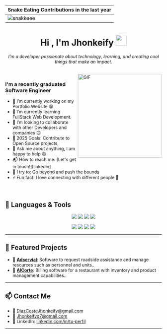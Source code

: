 <div align="Center">

| Snake Eating Contributions in the last year |
| ------------------------------------------|
| ![snakkeee](https://github.com/user-attachments/assets/767354e9-fe1e-4009-b421-2f49388bfda5) | 

</div>

<h1 align="center">Hi , I'm Jhonkeify <img src="https://media.giphy.com/media/hvRJCLFzcasrR4ia7z/giphy.gif" width="35"></h1>

<p align="center">
  <em>I’m a developer passionate about technology, learning, and creating cool things that make an impact.</em>
</p>

<br>

<img align="right" height="270px" alt="GIF" src="https://i.pinimg.com/originals/e4/26/70/e426702edf874b181aced1e2fa5c6cde.gif" />

### I'm a recently graduated Software Engineer 
- 🔭 I’m currently working on my Portfolio Website :grin:
- 🌱 I’m currently learning FullStack Web Development.
- 👯 I’m looking to collaborate with other Developers and companies :wink:
- 🥅 2025 Goals: Contribute to Open Source projects
- 💬 Ask me about anything, I am happy to help :smile:
- 📬 How to reach me: [Let's get in touch!][linkedin]
- 🧗 I try to: Go beyond and push the bounds
- ⚡ Fun fact: I love connecting with different people :raised_hands:
<br>

<h2 align="left">🚀 Languages & Tools </h2>
<div align="center">

<p align="center">
  <img src="https://img.shields.io/badge/html5%20-%23E34F26.svg?&style=for-the-badge&logo=html5&logoColor=white" />
  <img src="https://img.shields.io/badge/css3%20-%231572B6.svg?&style=for-the-badge&logo=css3&logoColor=white" />
  <img src="https://img.shields.io/badge/javascript%20-%23323330.svg?&style=for-the-badge&logo=javascript&logoColor=%23F7DF1E&color=3d3919" />
  <img src="https://img.shields.io/badge/mysql-%2300f.svg?&style=for-the-badge&logo=mysql&logoColor=white&color=3280ad" />
</p>
<p align="center">
  <img src="https://img.shields.io/badge/github%20-%23121011.svg?&style=for-the-badge&logo=github&logoColor=white&color=283238" />
  <img src="https://img.shields.io/badge/unity-%232B3D26.svg?&style=for-the-badge&logo=unity&logoColor=white" />
  <img src="https://img.shields.io/badge/sql%20server-%234B6B88.svg?&style=for-the-badge&logo=microsoftsqlserver&logoColor=white" />
  <img src="https://img.shields.io/badge/git%20-%23F05033.svg?&style=for-the-badge&logo=git&logoColor=white&Color=c95410" />
</p>

</div>



---

<h2 align="left">📂 Featured Projects</h2>

- 🔧 [**Adservial**](adservial.vercel.app): Software to request roadside assistance and manage resources such as personnel and units..
- 🚀 [**AlCorte**](https://github.com/Jhonkeif7/another-project): Billing software for a restaurant with inventory and product management capabilities..

---

<h2 align="left">📫 Contact Me</h2>

- 📧 [DiazCosteJhonkeify@gmail.com](mailto:DiazCosteJhonkeify@gmail.com)  
- 📧 [Jhonkeifyd7@gmail.com](mailto:Jhonkeifyd7@gmail.com)  
- 💼 LinkedIn: [linkedin.com/in/tu-perfil](https://linkedin.com/in/tu-perfil)

---
